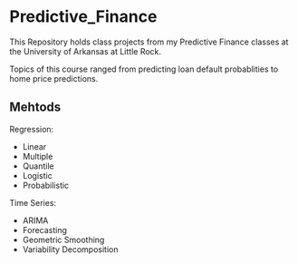 # Predictive_Finance
This Repository holds class projects from my Predictive Finance classes at the University of Arkansas at Little Rock.

Topics of this course ranged from predicting loan default probablities to home price predictions.

## Mehtods

Regression:

* Linear
* Multiple
* Quantile
* Logistic
* Probabilistic

Time Series:

* ARIMA
* Forecasting
* Geometric Smoothing
* Variability Decomposition
